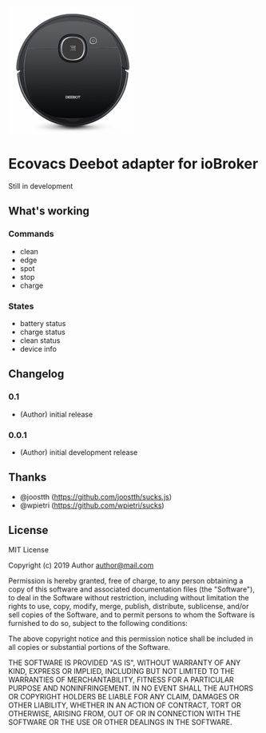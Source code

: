 ![Logo](admin/ecovacs-deebot.png)
# Ecovacs Deebot adapter for ioBroker

Still in development

## What's working

### Commands

* clean
* edge
* spot
* stop
* charge

### States

* battery status
* charge status
* clean status
* device info

## Changelog

### 0.1
* (Author) initial release

### 0.0.1
* (Author) initial development release

## Thanks
* @joostth (https://github.com/joostth/sucks.js)
* @wpietri (https://github.com/wpietri/sucks)

## License
MIT License

Copyright (c) 2019 Author <author@mail.com>

Permission is hereby granted, free of charge, to any person obtaining a copy
of this software and associated documentation files (the "Software"), to deal
in the Software without restriction, including without limitation the rights
to use, copy, modify, merge, publish, distribute, sublicense, and/or sell
copies of the Software, and to permit persons to whom the Software is
furnished to do so, subject to the following conditions:

The above copyright notice and this permission notice shall be included in all
copies or substantial portions of the Software.

THE SOFTWARE IS PROVIDED "AS IS", WITHOUT WARRANTY OF ANY KIND, EXPRESS OR
IMPLIED, INCLUDING BUT NOT LIMITED TO THE WARRANTIES OF MERCHANTABILITY,
FITNESS FOR A PARTICULAR PURPOSE AND NONINFRINGEMENT. IN NO EVENT SHALL THE
AUTHORS OR COPYRIGHT HOLDERS BE LIABLE FOR ANY CLAIM, DAMAGES OR OTHER
LIABILITY, WHETHER IN AN ACTION OF CONTRACT, TORT OR OTHERWISE, ARISING FROM,
OUT OF OR IN CONNECTION WITH THE SOFTWARE OR THE USE OR OTHER DEALINGS IN THE
SOFTWARE.